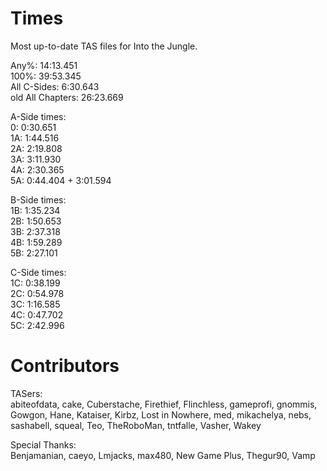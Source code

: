 # Times
Most up-to-date TAS files for Into the Jungle.

Any%: 14:13.451  
100%: 39:53.345  
All C-Sides: 6:30.643  
old All Chapters: 26:23.669

A-Side times:  
0:   0:30.651  
1A:  1:44.516  
2A:  2:19.808  
3A:  3:11.930  
4A:  2:30.365  
5A:  0:44.404 + 3:01.594

B-Side times:  
1B:  1:35.234  
2B:  1:50.653  
3B:  2:37.318  
4B:  1:59.289  
5B:  2:27.101

C-Side times:  
1C:  0:38.199  
2C:  0:54.978  
3C:  1:16.585  
4C:  0:47.702  
5C:  2:42.996

# Contributors
TASers:  
abiteofdata, cake, Cuberstache, Firethief, Flinchless, gameprofi, gnommis, Gowgon, Hane, Kataiser, Kirbz, Lost in Nowhere, med, mikachelya, nebs, sashabell, squeal, Teo, TheRoboMan, tntfalle, Vasher, Wakey

Special Thanks:  
Benjamanian, caeyo, Lmjacks, max480, New Game Plus, Thegur90, Vamp